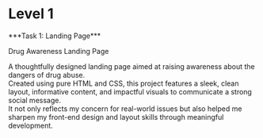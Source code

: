 <h1>Level 1</h1>
***Task 1: Landing Page***

Drug Awareness Landing Page

A thoughtfully designed landing page aimed at raising awareness about the dangers of drug abuse.<br>
Created using pure HTML and CSS, this project features a sleek, clean layout, informative content, and impactful visuals to communicate a strong social message.<br>
It not only reflects my concern for real-world issues but also helped me sharpen my front-end design and layout skills through meaningful development.

